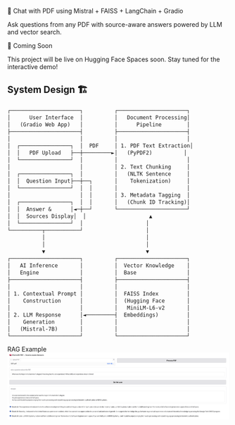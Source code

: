🧠 Chat with PDF using Mistral + FAISS + LangChain + Gradio

Ask questions from any PDF with source-aware answers powered by LLM and vector search.

🚀 Coming Soon

This project will be live on Hugging Face Spaces soon. Stay tuned for the interactive demo!

## System Design 🏗️

```plaintext
┌──────────────────────┐          ┌──────────────────────┐
│      User Interface  │          │   Document Processing│
│   (Gradio Web App)   │          │      Pipeline        │
├──────────────────────┤          ├──────────────────────┤
│                      │          │                      │
│  ┌────────────────┐  │  PDF     │ 1. PDF Text Extraction│
│  │   PDF Upload   ├──┼─────────►│   (PyPDF2)          │
│  └────────────────┘  │          │                      │
│                      │          │ 2. Text Chunking     │
│  ┌────────────────┐  │          │   (NLTK Sentence     │
│  │  Question Input├──┼──┐       │    Tokenization)     │
│  └────────────────┘  │  │       │                      │
│                      │  │       │ 3. Metadata Tagging  │
│  ┌────────────────┐  │  │       │   (Chunk ID Tracking)│
│  │  Answer &      │◄─┼──┘       └──────────────────────┘
│  │  Sources Display│  │                    ▲
│  └────────────────┘  │                    │
└──────────┬───────────┘                    │
           │                                │
           │                                │
           ▼                                ▼
┌──────────────────────┐          ┌──────────────────────┐
│   AI Inference       │          │  Vector Knowledge    │
│   Engine             │          │  Base                │
├──────────────────────┤          ├──────────────────────┤
│                      │          │                      │
│ 1. Contextual Prompt │          │  FAISS Index         │
│    Construction      │          │  (Hugging Face       │
│                      │          │   MiniLM-L6-v2       │
│ 2. LLM Response      │◄─────────┤  Embeddings)         │
│    Generation        │          │                      │
│   (Mistral-7B)       │          │                      │
└──────────────────────┘          └──────────────────────┘
```

RAG Example
![Demo Screenshot](assets/chat_pdf_example.png)
